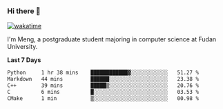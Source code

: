 ### Hi there 👋

[![wakatime](https://wakatime.com/badge/user/8906da98-c623-4aff-ac00-99cb42e09b38.svg)](https://wakatime.com/@8906da98-c623-4aff-ac00-99cb42e09b38)

I'm Meng, a postgraduate student majoring in computer science at Fudan University.

<!--
- 🔭 I’m currently working on ANNS on vector data (struggling...)
- 🤔 I’m looking for help with graph-based approximate nearest neighbor search
- 💬 Ask me about any project listed on my repositories
- ⚡ Fun fact: loving ancient poetry
-->


**Last 7 Days**
<!--START_SECTION:waka-->

```txt
Python     1 hr 38 mins    ████████████▓░░░░░░░░░░░░   51.27 %
Markdown   44 mins         ██████░░░░░░░░░░░░░░░░░░░   23.38 %
C++        39 mins         █████▒░░░░░░░░░░░░░░░░░░░   20.76 %
C          6 mins          █░░░░░░░░░░░░░░░░░░░░░░░░   03.53 %
CMake      1 min           ▒░░░░░░░░░░░░░░░░░░░░░░░░   00.98 %
```

<!--END_SECTION:waka-->

<!--![Anurag's GitHub stats](https://github-readme-stats.vercel.app/api?username=matchyc&count_private=true&show_icons=true&theme=vue)-->

<!--[![Top Langs](https://github-readme-stats.vercel.app/api/top-langs/?username=matchyc&langs_count=4&&hide=perl,raku,html,javascript,shell,roff,prolog)](https://github.com/anuraghazra/github-readme-stats)-->


